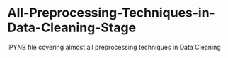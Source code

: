 # All-Preprocessing-Techniques-in-Data-Cleaning-Stage
IPYNB file covering almost all preprocessing techniques in Data Cleaning
